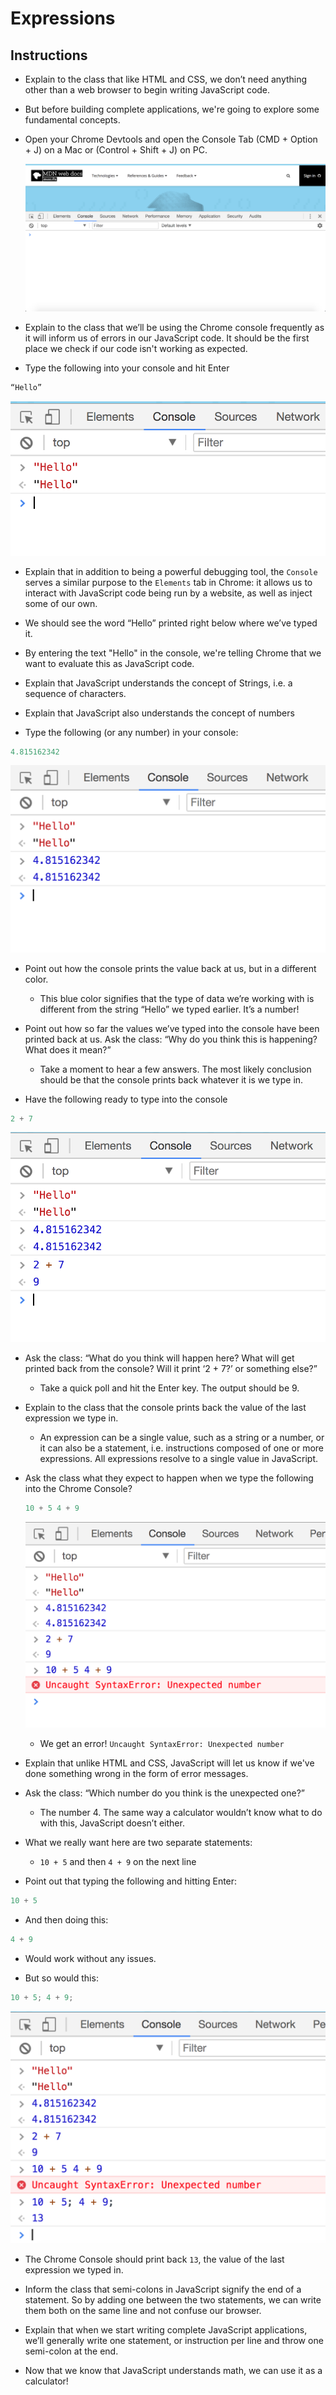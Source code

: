 # Expressions

## Instructions

* Explain to the class that like HTML and CSS, we don’t need anything other than a web browser to begin writing JavaScript code.

* But before building complete applications, we're going to explore some fundamental concepts.

* Open your Chrome Devtools and open the Console Tab (CMD + Option + J) on a Mac or (Control + Shift + J) on PC.

  ![Console](Images/01-Console.png)

* Explain to the class that we’ll be using the Chrome console frequently as it will inform us of errors in our JavaScript code. It should be the first place we check if our code isn't working as expected.

* Type the following into your console and hit Enter

```js
“Hello”
```

  ![String](Images/02-String.png)
  
* Explain that in addition to being a powerful debugging tool, the `Console` serves a similar purpose to the `Elements` tab in Chrome: it allows us to interact with JavaScript code being run by a website, as well as inject some of our own.

* We should see the word “Hello” printed right below where we’ve typed it.

* By entering the text "Hello" in the console, we're telling Chrome that we want to evaluate this as JavaScript code.

* Explain that JavaScript understands the concept of Strings, i.e. a sequence of characters.

* Explain that JavaScript also understands the concept of numbers

* Type the following (or any number) in your console:

```js
4.815162342
```

  ![Number](Images/03-Number.png)

* Point out how the console prints the value back at us, but in a different color. 

	* This blue color signifies that the type of data we’re working with is different from the string “Hello” we typed earlier. It’s a number!

* Point out how so far the values we’ve typed into the console have been printed back at us. Ask the class: “Why do you think this is happening? What does it mean?”

	* Take a moment to hear a few answers. The most likely conclusion should be that the console prints back whatever it is we type in.

* Have the following ready to type into the console

```js
2 + 7
```

  ![Math](Images/04-Math.png)

* Ask the class: “What do you think will happen here? What will get printed back from the console? Will it print ‘2 + 7?’ or something else?”

	* Take a quick poll and hit the Enter key. The output should be 9.

* Explain to the class that the console prints back the value of the last expression we type in.

	* An expression can be a single value, such as a string or a number, or it can also be a statement, i.e. instructions composed of one or more expressions. All expressions resolve to a single value in JavaScript.

* Ask the class what they expect to happen when we type the following into the Chrome Console?

  ```js
  10 + 5 4 + 9
  ```

  ![Error](Images/05-Error.png)

  * We get an error! `Uncaught SyntaxError: Unexpected number`

* Explain that unlike HTML and CSS, JavaScript will let us know if we've done something wrong in the form of error messages.

* Ask the class: “Which number do you think is the unexpected one?”

	* The number 4. The same way a calculator wouldn’t know what to do with this, JavaScript doesn’t either. 

* What we really want here are two separate statements: 

	* `10 + 5` and then `4 + 9` on the next line

* Point out that typing the following and hitting Enter:

```js
10 + 5
```

* And then doing this:

```js
4 + 9
```

* Would work without any issues.

* But so would this:

```js
10 + 5; 4 + 9;
```

![Semi-Colon](Images/06-Semi-Colon.png)

* The Chrome Console should print back `13`, the value of the last expression we typed in. 

* Inform the class that semi-colons in JavaScript signify the end of a statement. So by adding one between the two statements, we can write them both on the same line and not confuse our browser.

* Explain that when we start writing complete JavaScript applications, we’ll generally write one statement, or instruction per line and throw one semi-colon at the end.

* Now that we know that JavaScript understands math, we can use it as a calculator!
